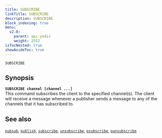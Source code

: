 ```yaml
---
title: SUBSCRIBE
linkTitle: SUBSCRIBE
description: SUBSCRIBE
block_indexing: true
menu:
  v2.0:
    parent: api-yedis
    weight: 2552
isTocNested: true
showAsideToc: true
---
```

`SUBSCRIBE`

## Synopsis

<b>`SUBSCRIBE channel [channel ...]`</b><br>
This command subscribes the client to the specified channel(s). The client will receive a message whenever a
publisher sends a message to any of the channels that it has subscribed to.

## See also

[`pubsub`](../pubsub/), 
[`publish`](../publish/), 
[`subscribe`](../subscribe/), 
[`unsubscribe`](../unsubscribe/), 
[`psubscribe`](../psubscribe/), 
[`punsubscribe`](../punsubscribe/)
